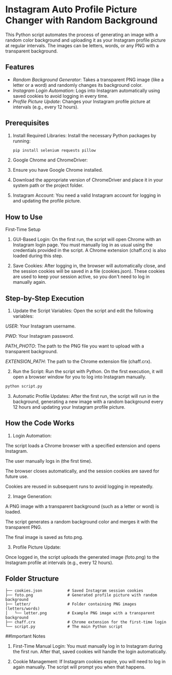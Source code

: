 # Instagram Auto Profile Picture Changer with Random Background

This Python script automates the process of generating an image with a random color background and uploading it as your Instagram profile picture at regular intervals. The images can be letters, words, or any PNG with a transparent background.

## Features

- *Random Background Generator*: Takes a transparent PNG image (like a letter or a word) and randomly changes its background color.
- *Instagram Login Automation*: Logs into Instagram automatically using saved cookies to avoid logging in every time.
- *Profile Picture Update*: Changes your Instagram profile picture at intervals (e.g., every 12 hours).

## Prerequisites

1. Install Required Libraries:
   Install the necessary Python packages by running:
   ```bash
   pip install selenium requests pillow

2. Google Chrome and ChromeDriver:

3. Ensure you have Google Chrome installed.

4. Download the appropriate version of ChromeDriver and place it in your system path or the project folder.

5.  Instagram Account: You need a valid Instagram account for logging in and updating the profile picture.

## How to Use

First-Time Setup

1. GUI-Based Login: On the first run, the script will open Chrome with an Instagram login page. You must manually log in as usual using the credentials provided in the script. A Chrome extension (chaff.crx) is also loaded during this step.


2. Save Cookies: After logging in, the browser will automatically close, and the session cookies will be saved in a file (cookies.json). These cookies are used to keep your session active, so you don't need to log in manually again.



## Step-by-Step Execution

1. Update the Script Variables: Open the script and edit the following variables:

*USER*: Your Instagram username.

*PWD*: Your Instagram password.

*PATH_PHOTO*: The path to the PNG file you want to upload with a transparent background.

*EXTENSION_PATH*: The path to the Chrome extension file (chaff.crx).



2. Run the Script: Run the script with Python. On the first execution, it will open a browser window for you to log into Instagram manually.
```bash
python script.py
```

3. Automatic Profile Updates: After the first run, the script will run in the background, generating a new image with a random background every 12 hours and updating your Instagram profile picture.



## How the Code Works

1. Login Automation:

The script loads a Chrome browser with a specified extension and opens Instagram.

The user manually logs in (the first time).

The browser closes automatically, and the session cookies are saved for future use.

Cookies are reused in subsequent runs to avoid logging in repeatedly.


2. Image Generation:

A PNG image with a transparent background (such as a letter or word) is loaded.

The script generates a random background color and merges it with the transparent PNG.

The final image is saved as foto.png.


3. Profile Picture Update:

Once logged in, the script uploads the generated image (foto.png) to the Instagram profile at intervals (e.g., every 12 hours).


## Folder Structure

```
├── cookies.json           # Saved Instagram session cookies
├── foto.png               # Generated profile picture with random background
├── letter/                # Folder containing PNG images (letters/words)
│   └── letter.png         # Example PNG image with a transparent background
├── chaff.crx              # Chrome extension for the first-time login
└── script.py              # The main Python script
```

##Important Notes

1. First-Time Manual Login: You must manually log in to Instagram during the first run. After that, saved cookies will handle the login automatically.


2. Cookie Management: If Instagram cookies expire, you will need to log in again manually. The script will prompt you when that happens.
